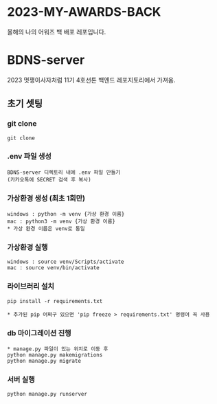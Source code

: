 # 2023-MY-AWARDS-BACK
올해의 나의 어워즈 백 배포 레포입니다.

# BDNS-server
2023 멋쟁이사자처럼 11기 4호선톤 백엔드 레포지토리에서 가져옴.



## 초기 셋팅
### git clone 
    git clone 

### .env 파일 생성
    BDNS-server 디렉토리 내에 .env 파일 만들기
    (카카오톡에 SECRET 검색 후 복사)


### 가상환경 생성 (최초 1회만)
    windows : python -m venv {가상 환경 이름}
    mac : python3 -m venv {가상 환경 이름}
    * 가상 환경 이름은 venv로 통일

### 가상환경 실행 
    windows : source venv/Scripts/activate
    mac : source venv/bin/activate


### 라이브러리 설치
    pip install -r requirements.txt

    * 추가된 pip 어쩌구 있으면 'pip freeze > requirements.txt' 명령어 꼭 사용

### db 마이그레이션 진행
    * manage.py 파일이 있는 위치로 이동 후
    python manage.py makemigrations
    python manage.py migrate

### 서버 실행
    python manage.py runserver
